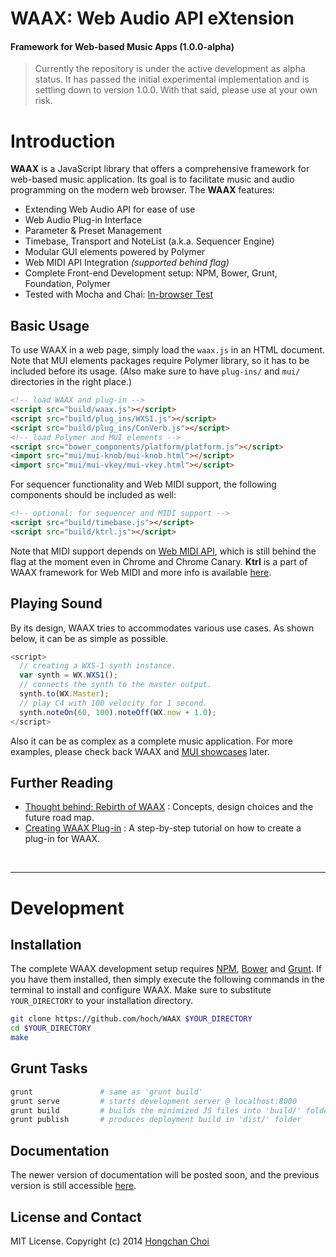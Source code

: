 # WAAX: Web Audio API eXtension

#### Framework for Web-based Music Apps (1.0.0-alpha)

> Currently the repository is under the active development as alpha status. It has passed the initial experimental implementation and is settling down to version 1.0.0. With that said, please use at your own risk.

<!-- travis build image -->



# Introduction
__WAAX__ is a JavaScript library that offers a comprehensive framework for web-based music application. Its goal is to facilitate music and audio programming on the modern web browser. The __WAAX__ features:

- Extending Web Audio API for ease of use
- Web Audio Plug-in Interface
- Parameter & Preset Management
- Timebase, Transport and NoteList (a.k.a. Sequencer Engine)
- Modular GUI elements powered by Polymer
- Web MIDI API Integration _(supported behind flag)_
- Complete Front-end Development setup: NPM, Bower, Grunt, Foundation, Polymer
- Tested with Mocha and Chai: [In-browser Test](http://hoch.github.io/WAAX/test/)

<!-- ### [Play WAAX!](http://playwaax.appspot.com)
You can find playable demos and examples at [PlayWAAX](http://playwaax.appspot.com).
 -->

## Basic Usage

To use WAAX in a web page, simply load the `waax.js` in an HTML document. Note that MUI elements packages require Polymer library, so it has to be included before its usage. (Also make sure to have `plug-ins/` and `mui/` directories in the right place.)

~~~html
<!-- load WAAX and plug-in -->
<script src="build/waax.js"></script>
<script src="build/plug_ins/WXS1.js"></script>
<script src="build/plug_ins/ConVerb.js"></script>
<!-- load Polymer and MUI elements -->
<script src="bower_components/platform/platform.js"></script>
<import src="mui/mui-knob/mui-knob.html"></script>
<import src="mui/mui-vkey/mui-vkey.html"></script>
~~~

For sequencer functionality and Web MIDI support, the following components should be included as well:

~~~html
<!-- optional: for sequencer and MIDI support -->
<script src="build/timebase.js"></script>
<script src="build/ktrl.js"></script>
~~~

Note that MIDI support depends on [Web MIDI API](http://www.w3.org/TR/webmidi/), which is still behind the flag at the moment even in Chrome and Chrome Canary. __Ktrl__ is a part of WAAX framework for Web MIDI and more info is available [here](https://github.com/hoch/Ktrl).

## Playing Sound

By its design, WAAX tries to accommodates various use cases. As shown below, it can be as simple as possible.

~~~js
<script>
  // creating a WXS-1 synth instance.
  var synth = WX.WXS1();
  // connects the synth to the master output.
  synth.to(WX.Master);
  // play C4 with 100 velocity for 1 second.
  synth.noteOn(60, 100).noteOff(WX.now + 1.0);
</script>
~~~

Also it can be as complex as a complete music application. For more examples, please check back WAAX and [MUI showcases](http://hoch.github.io/WAAX/mui/) later.

## Further Reading

- [Thought behind: Rebirth of WAAX](https://ccrma.stanford.edu/~hongchan/posts/thoughts-behind-rebirth-of-waax/) : Concepts, design choices and the future road map.
- [Creating WAAX Plug-in](https://ccrma.stanford.edu/~hongchan/posts/creating-waax-plugin/) : A step-by-step tutorial on how to create a plug-in for WAAX.

<br>

---

# Development

## Installation

The complete WAAX development setup requires [NPM](http://nodejs.org/), [Bower](http://bower.io/) and [Grunt](http://gruntjs.com/). If you have them installed, then simply execute the following commands in the terminal to install and configure WAAX. Make sure to substitute `YOUR_DIRECTORY` to your installation directory.

~~~bash
git clone https://github.com/hoch/WAAX $YOUR_DIRECTORY
cd $YOUR_DIRECTORY
make
~~~


## Grunt Tasks

~~~bash
grunt               # same as 'grunt build'
grunt serve         # starts development server @ localhost:8000
grunt build         # builds the minimized JS files into 'build/' folder
grunt publish       # produces deployment build in 'dist/' folder
~~~

## Documentation

The newer version of documentation will be posted soon, and the previous version is still accessible [here](http://hoch.github.io/WAAX/docs/).


## License and Contact

MIT License. Copyright (c) 2014 [Hongchan Choi](https://ccrma.stanford.edu/~hongchan)